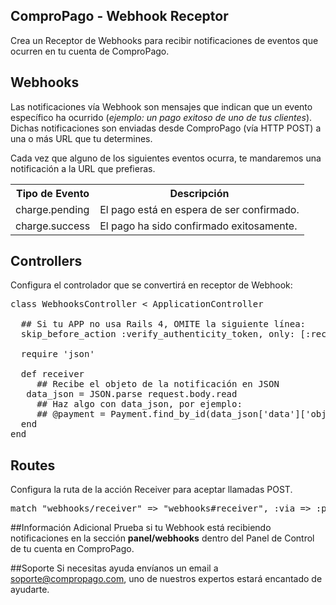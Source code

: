 ## ComproPago - Webhook Receptor
Crea un Receptor de Webhooks para recibir notificaciones de eventos que ocurren en tu cuenta de ComproPago.

## Webhooks
Las notificaciones vía Webhook son mensajes que indican que un evento específico ha ocurrido (<i>ejemplo: un pago exitoso de uno de tus clientes</i>). Dichas notificaciones son enviadas desde ComproPago (vía HTTP POST) a una o más URL que tu determines.

Cada vez que alguno de los siguientes eventos ocurra, te mandaremos una notificación a la URL que prefieras.
<table class="table">
	<tr>
		<th>Tipo de Evento</th>
		<th>Descripción</th>
	</tr>
	<tr>
		<td><span class="label" id="label-event">charge.pending</span></td>
		<td>El pago está en espera de ser confirmado.</td>
	</tr>
	<tr>
		<td><span class="label" id="label-event">charge.success</span></td>
		<td>El pago ha sido confirmado exitosamente.</td>
	</tr>
</table>

## Controllers
Configura el controlador que se convertirá en receptor de Webhook:
<pre>
class WebhooksController < ApplicationController

  ## Si tu APP no usa Rails 4, OMITE la siguiente línea:
  skip_before_action :verify_authenticity_token, only: [:receiver]

  require 'json'

  def receiver
     ## Recibe el objeto de la notificación en JSON
   data_json = JSON.parse request.body.read
     ## Haz algo con data_json, por ejemplo:
     ## @payment = Payment.find_by_id(data_json['data']['object']['id'].to_i)
  end
end
</pre>

## Routes
Configura la ruta de la acción Receiver para aceptar llamadas POST.
<pre>
match "webhooks/receiver" => "webhooks#receiver", :via => :post
</pre>

##Información Adicional
Prueba si tu Webhook está recibiendo notificaciones en la sección **panel/webhooks** dentro del Panel de Control de tu cuenta en ComproPago.

##Soporte
Si necesitas ayuda envíanos un email a <a href="mailto:soporte@compropago.com?Subject=Soporte" target="_top">soporte@compropago.com</a>, uno de nuestros expertos estará encantado de ayudarte.